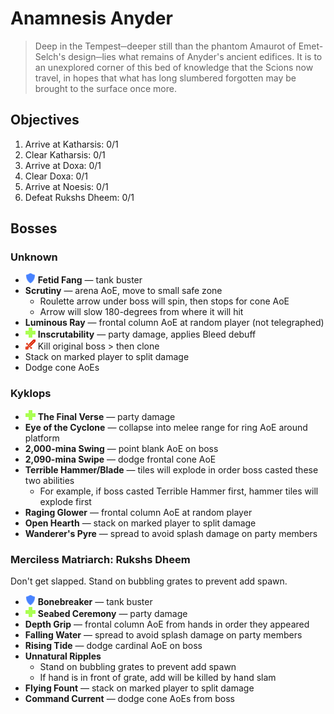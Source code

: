 # Anamnesis Anyder

> Deep in the Tempest─deeper still than the phantom Amaurot of Emet-Selch's design─lies what remains of Anyder's ancient edifices. It is to an unexplored corner of this bed of knowledge that the Scions now travel, in hopes that what has long slumbered forgotten may be brought to the surface once more.

## Objectives

1. Arrive at Katharsis: 0/1
2. Clear Katharsis: 0/1
3. Arrive at Doxa: 0/1
4. Clear Doxa: 0/1
5. Arrive at Noesis: 0/1
6. Defeat Rukshs Dheem: 0/1

## Bosses

### Unknown

- ![](/assets/icons/role-tank.png) **Fetid Fang** — tank buster
- **Scrutiny** — arena AoE, move to small safe zone
    - Roulette arrow under boss will spin, then stops for cone AoE
    - Arrow will slow 180-degrees from where it will hit
- **Luminous Ray** — frontal column AoE at random player (not telegraphed)
- ![](/assets/icons/role-healer.png) **Inscrutability** — party damage, applies Bleed debuff
- ![](/assets/icons/role-dps.png) Kill original boss > then clone
- Stack on marked player to split damage
- Dodge cone AoEs

### Kyklops

- ![](/assets/icons/role-healer.png) **The Final Verse** — party damage
- **Eye of the Cyclone** — collapse into melee range for ring AoE around platform
- **2,000-mina Swing** — point blank AoE on boss
- **2,090-mina Swipe** — dodge frontal cone AoE
- **Terrible Hammer/Blade** — tiles will explode in order boss casted these two abilities
    - For example, if boss casted Terrible Hammer first, hammer tiles will explode first
- **Raging Glower** — frontal column AoE at random player
- **Open Hearth** — stack on marked player to split damage
- **Wanderer's Pyre** — spread to avoid splash damage on party members

### Merciless Matriarch: Rukshs Dheem

Don't get slapped. Stand on bubbling grates to prevent add spawn.

- ![](/assets/icons/role-tank.png) **Bonebreaker** — tank buster
- ![](/assets/icons/role-healer.png) **Seabed Ceremony** — party damage
- **Depth Grip** — frontal column AoE from hands in order they appeared
- **Falling Water** — spread to avoid splash damage on party members
- **Rising Tide** — dodge cardinal AoE on boss
- **Unnatural Ripples**
    - Stand on bubbling grates to prevent add spawn
    - If hand is in front of grate, add will be killed by hand slam
- **Flying Fount** — stack on marked player to split damage
- **Command Current** — dodge cone AoEs from boss
